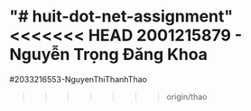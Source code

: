 "# huit-dot-net-assignment" 
<<<<<<< HEAD
2001215879 - Nguyễn Trọng Đăng Khoa
=======
#2033216553-NguyenThiThanhThao
>>>>>>> origin/thao
